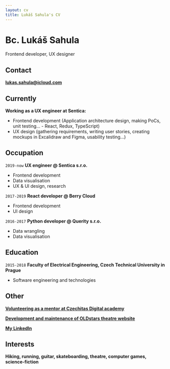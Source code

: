 ```yaml
---
layout: cv
title: Lukáš Sahula's CV
---
```

# Bc. Lukáš Sahula
Frontend developer, UX designer

## Contact

__[lukas.sahula@icloud.com](mailto:lukas.sahula@icloud.com)__

## Currently

__Working as a UX engineer at Sentica:__

- Frontend development (Application architecture design, making PoCs, unit testing... - React, Redux, TypeScript)
- UX design (gathering requirements, writing user stories, creating mockups in Excalidraw and Figma, usability testing...)

## Occupation

`2019-now`
__UX engineer @ Sentica s.r.o.__

- Frontend development
- Data visualisation
- UX & UI design, research

`2017-2019`
__React developer @ Berry Cloud__

- Frontend development
- UI design

`2016-2017`
__Python developer @ Querity s.r.o.__

- Data wrangling
- Data visualisation

## Education

`2015-2018`
__Faculty of Electrical Engineering, Czech Technical University in Prague__

- Software engineering and technologies

## Other

__[Volunteering as a mentor at Czechitas Digital academy](https://www.czechitas.cz/en/courses)__

__[Development and maintenance of OLDstars theatre website](https://www.oldstars.cz/)__

__[My LinkedIn](https://www.linkedin.com/in/luk%C3%A1%C5%A1-sahula-3932971b7/)__

## Interests

__Hiking, running, guitar, skateboarding, theatre, computer games, science-fiction__
